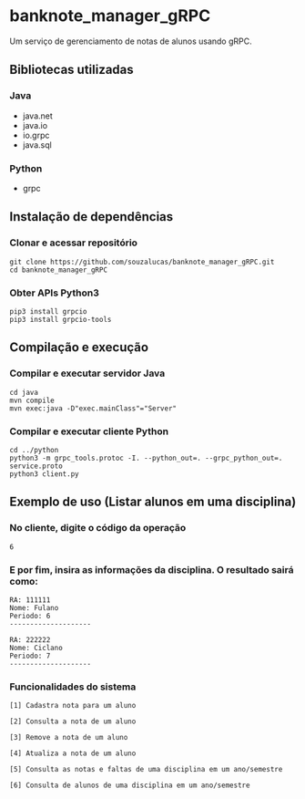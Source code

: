# banknote_manager_gRPC
Um serviço de gerenciamento de notas de alunos usando gRPC. 

## Bibliotecas utilizadas

### Java
- java.net
- java.io
- io.grpc
- java.sql

### Python
- grpc

## Instalação de dependências

### Clonar e acessar repositório
```
git clone https://github.com/souzalucas/banknote_manager_gRPC.git
cd banknote_manager_gRPC
```

### Obter APIs Python3
```
pip3 install grpcio
pip3 install grpcio-tools
```

## Compilação e execução

### Compilar e executar servidor Java
```
cd java
mvn compile
mvn exec:java -D"exec.mainClass"="Server"
```

### Compilar e executar cliente Python
```
cd ../python
python3 -m grpc_tools.protoc -I. --python_out=. --grpc_python_out=. service.proto
python3 client.py
```

## Exemplo de uso (Listar alunos em uma disciplina)

### No cliente, digite o código da operação
```
6
```

### E por fim, insira as informações da disciplina. O resultado sairá como:
```
RA: 111111
Nome: Fulano
Periodo: 6
--------------------

RA: 222222
Nome: Ciclano
Periodo: 7
--------------------
```

### Funcionalidades do sistema
```
[1] Cadastra nota para um aluno

[2] Consulta a nota de um aluno

[3] Remove a nota de um aluno

[4] Atualiza a nota de um aluno

[5] Consulta as notas e faltas de uma disciplina em um ano/semestre

[6] Consulta de alunos de uma disciplina em um ano/semestre
```
